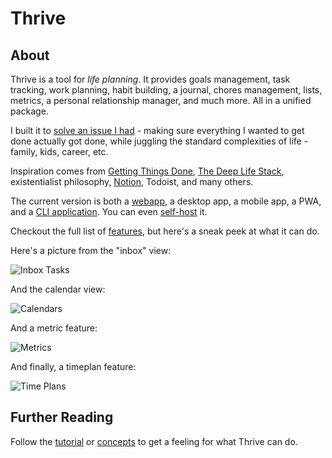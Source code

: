 # Thrive

## About

Thrive is a tool for _life planning_. It provides goals management, task tracking, work planning,
habit building, a journal, chores management, lists, metrics, a personal relationship manager, and
much more. All in a unified package.

I built it to [solve an issue I had](http://www.paulgraham.com/organic.html) - making sure everything
I wanted to get done actually got done, while juggling the standard complexities of life - family, kids, career, etc.

Inspiration comes from [Getting Things Done](https://gettingthingsdone.com/what-is-gtd/),
[The Deep Life Stack](https://www.thedeeplife.com/podcasts/episodes/ep-252-the-deep-life-stack/),
existentialist philosophy, [Notion](https://notion.so), Todoist, and many others.

The current version is both a [webapp](https://get-thriving.com), a desktop app,
 a mobile app, a PWA, and a [CLI application](how-tos/install.md). You can even [self-host](how-tos/self-hosting.md) it.

 Checkout the full list of [features](features.md), but here's a sneak peek at
 what it can do.
 
 Here's a picture from the "inbox" view:

![Inbox Tasks](assets/showcase/showcase-inbox-tasks.png)

And the calendar view:

![Calendars](assets/showcase/showcase-calendar.png)

And a metric feature:

![Metrics](assets/showcase/showcase-metrics.png)

And finally, a timeplan feature:

![Time Plans](assets/showcase/showcase-timeplan.png)

## Further Reading

Follow the [tutorial](tutorial.md) or [concepts](concepts/overview.md) to get a feeling for what Thrive can do.